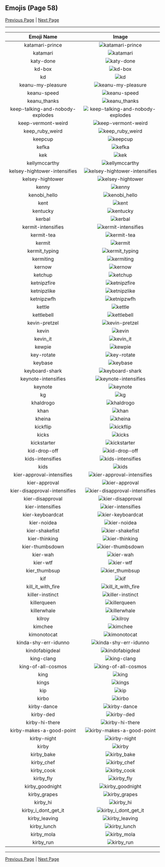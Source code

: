 
## Emojis (Page 58)

[Previous Page](/docs/hc/page-j-0057.md)
  | [Next Page](/docs/hc/page-k-0059.md)

<hr />

|Emoji Name|Image|
| :-: | :-: |
|katamari-prince| ![katamari-prince](/emojis/hc/katamari-prince.gif)|
|katamari| ![katamari](/emojis/hc/katamari.gif)|
|katy-done| ![katy-done](/emojis/hc/katy-done.png)|
|kd-box| ![kd-box](/emojis/hc/kd-box.png)|
|kd| ![kd](/emojis/hc/kd.png)|
|keanu-my-pleasure| ![keanu-my-pleasure](/emojis/hc/keanu-my-pleasure.gif)|
|keanu-speed| ![keanu-speed](/emojis/hc/keanu-speed.gif)|
|keanu_thanks| ![keanu_thanks](/emojis/hc/keanu_thanks.gif)|
|keep-talking-and-nobody-explodes| ![keep-talking-and-nobody-explodes](/emojis/hc/keep-talking-and-nobody-explodes.png)|
|keep-vermont-weird| ![keep-vermont-weird](/emojis/hc/keep-vermont-weird.jpg)|
|keep_ruby_weird| ![keep_ruby_weird](/emojis/hc/keep_ruby_weird.png)|
|keepcup| ![keepcup](/emojis/hc/keepcup.png)|
|kefka| ![kefka](/emojis/hc/kefka.gif)|
|kek| ![kek](/emojis/hc/kek.gif)|
|kellymccarthy| ![kellymccarthy](/emojis/hc/kellymccarthy.png)|
|kelsey-hightower-intensifies| ![kelsey-hightower-intensifies](/emojis/hc/kelsey-hightower-intensifies.gif)|
|kelsey-hightower| ![kelsey-hightower](/emojis/hc/kelsey-hightower.jpg)|
|kenny| ![kenny](/emojis/hc/kenny.gif)|
|kenobi_hello| ![kenobi_hello](/emojis/hc/kenobi_hello.png)|
|kent| ![kent](/emojis/hc/kent.png)|
|kentucky| ![kentucky](/emojis/hc/kentucky.png)|
|kerbal| ![kerbal](/emojis/hc/kerbal.png)|
|kermit-intensifies| ![kermit-intensifies](/emojis/hc/kermit-intensifies.gif)|
|kermit-tea| ![kermit-tea](/emojis/hc/kermit-tea.png)|
|kermit| ![kermit](/emojis/hc/kermit.png)|
|kermit_typing| ![kermit_typing](/emojis/hc/kermit_typing.gif)|
|kermiting| ![kermiting](/emojis/hc/kermiting.gif)|
|kernow| ![kernow](/emojis/hc/kernow.png)|
|ketchup| ![ketchup](/emojis/hc/ketchup.png)|
|ketnipzfire| ![ketnipzfire](/emojis/hc/ketnipzfire.jpg)|
|ketnipzlike| ![ketnipzlike](/emojis/hc/ketnipzlike.png)|
|ketnipzwfh| ![ketnipzwfh](/emojis/hc/ketnipzwfh.png)|
|kettle| ![kettle](/emojis/hc/kettle.jpg)|
|kettlebell| ![kettlebell](/emojis/hc/kettlebell.jpg)|
|kevin-pretzel| ![kevin-pretzel](/emojis/hc/kevin-pretzel.png)|
|kevin| ![kevin](/emojis/hc/kevin.gif)|
|kevin_it| ![kevin_it](/emojis/hc/kevin_it.png)|
|kewpie| ![kewpie](/emojis/hc/kewpie.jpg)|
|key-rotate| ![key-rotate](/emojis/hc/key-rotate.gif)|
|keybase| ![keybase](/emojis/hc/keybase.png)|
|keyboard-shark| ![keyboard-shark](/emojis/hc/keyboard-shark.gif)|
|keynote-intensifies| ![keynote-intensifies](/emojis/hc/keynote-intensifies.gif)|
|keynote| ![keynote](/emojis/hc/keynote.jpg)|
|kg| ![kg](/emojis/hc/kg.png)|
|khaldrogo| ![khaldrogo](/emojis/hc/khaldrogo.jpg)|
|khan| ![khan](/emojis/hc/khan.gif)|
|kheina| ![kheina](/emojis/hc/kheina.png)|
|kickflip| ![kickflip](/emojis/hc/kickflip.gif)|
|kicks| ![kicks](/emojis/hc/kicks.png)|
|kickstarter| ![kickstarter](/emojis/hc/kickstarter.png)|
|kid-drop-off| ![kid-drop-off](/emojis/hc/kid-drop-off.png)|
|kids-intensifies| ![kids-intensifies](/emojis/hc/kids-intensifies.gif)|
|kids| ![kids](/emojis/hc/kids.png)|
|kier-approval-intensifies| ![kier-approval-intensifies](/emojis/hc/kier-approval-intensifies.gif)|
|kier-approval| ![kier-approval](/emojis/hc/kier-approval.png)|
|kier-disapproval-intensifies| ![kier-disapproval-intensifies](/emojis/hc/kier-disapproval-intensifies.gif)|
|kier-disapproval| ![kier-disapproval](/emojis/hc/kier-disapproval.png)|
|kier-intensifies| ![kier-intensifies](/emojis/hc/kier-intensifies.gif)|
|kier-keyboardcat| ![kier-keyboardcat](/emojis/hc/kier-keyboardcat.gif)|
|kier-noidea| ![kier-noidea](/emojis/hc/kier-noidea.png)|
|kier-shakefist| ![kier-shakefist](/emojis/hc/kier-shakefist.png)|
|kier-thinking| ![kier-thinking](/emojis/hc/kier-thinking.png)|
|kier-thumbsdown| ![kier-thumbsdown](/emojis/hc/kier-thumbsdown.png)|
|kier-wah| ![kier-wah](/emojis/hc/kier-wah.png)|
|kier-wtf| ![kier-wtf](/emojis/hc/kier-wtf.png)|
|kier_thumbsup| ![kier_thumbsup](/emojis/hc/kier_thumbsup.png)|
|kif| ![kif](/emojis/hc/kif.png)|
|kill_it_with_fire| ![kill_it_with_fire](/emojis/hc/kill_it_with_fire.gif)|
|killer-instinct| ![killer-instinct](/emojis/hc/killer-instinct.png)|
|killerqueen| ![killerqueen](/emojis/hc/killerqueen.png)|
|killerwhale| ![killerwhale](/emojis/hc/killerwhale.png)|
|kilroy| ![kilroy](/emojis/hc/kilroy.png)|
|kimchee| ![kimchee](/emojis/hc/kimchee.png)|
|kimonotocat| ![kimonotocat](/emojis/hc/kimonotocat.png)|
|kinda-shy-err-idunno| ![kinda-shy-err-idunno](/emojis/hc/kinda-shy-err-idunno.gif)|
|kindofabigdeal| ![kindofabigdeal](/emojis/hc/kindofabigdeal.png)|
|king-clang| ![king-clang](/emojis/hc/king-clang.png)|
|king-of-all-cosmos| ![king-of-all-cosmos](/emojis/hc/king-of-all-cosmos.png)|
|king| ![king](/emojis/hc/king.gif)|
|kings| ![kings](/emojis/hc/kings.png)|
|kip| ![kip](/emojis/hc/kip.jpg)|
|kirbo| ![kirbo](/emojis/hc/kirbo.gif)|
|kirby-dance| ![kirby-dance](/emojis/hc/kirby-dance.gif)|
|kirby-ded| ![kirby-ded](/emojis/hc/kirby-ded.png)|
|kirby-hi-there| ![kirby-hi-there](/emojis/hc/kirby-hi-there.gif)|
|kirby-makes-a-good-point| ![kirby-makes-a-good-point](/emojis/hc/kirby-makes-a-good-point.png)|
|kirby-night| ![kirby-night](/emojis/hc/kirby-night.jpg)|
|kirby| ![kirby](/emojis/hc/kirby.gif)|
|kirby_bake| ![kirby_bake](/emojis/hc/kirby_bake.gif)|
|kirby_chef| ![kirby_chef](/emojis/hc/kirby_chef.gif)|
|kirby_cook| ![kirby_cook](/emojis/hc/kirby_cook.gif)|
|kirby_fly| ![kirby_fly](/emojis/hc/kirby_fly.gif)|
|kirby_goodnight| ![kirby_goodnight](/emojis/hc/kirby_goodnight.gif)|
|kirby_grapes| ![kirby_grapes](/emojis/hc/kirby_grapes.gif)|
|kirby_hi| ![kirby_hi](/emojis/hc/kirby_hi.png)|
|kirby_i_dont_get_it| ![kirby_i_dont_get_it](/emojis/hc/kirby_i_dont_get_it.gif)|
|kirby_leaving| ![kirby_leaving](/emojis/hc/kirby_leaving.gif)|
|kirby_lunch| ![kirby_lunch](/emojis/hc/kirby_lunch.gif)|
|kirby_mola| ![kirby_mola](/emojis/hc/kirby_mola.png)|
|kirby_run| ![kirby_run](/emojis/hc/kirby_run.gif)|

<hr/>

[Previous Page](/docs/hc/page-j-0057.md)
  | [Next Page](/docs/hc/page-k-0059.md)